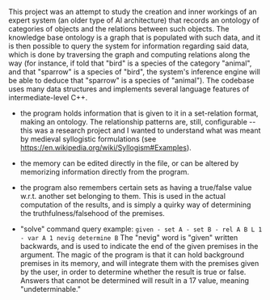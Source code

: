 This project was an attempt to study the creation and inner workings of an expert system (an older type of AI architecture) that records an ontology of categories of objects and the relations between such objects. The knowledge base ontology is a graph that is populated with such data, and it is then possible to query the system for information regarding said data, which is done by traversing the graph and computing relations along the way (for instance, if told that "bird" is a species of the category "animal", and that "sparrow" is a species of "bird", the system's inference engine will be able to deduce that "sparrow" is a species of "animal"). The codebase uses many data structures and implements several language features of intermediate-level C++.

- the program holds information that is given to it in a set-relation format, making an ontology. The relationship patterns are, still, configurable -- this was a research project and I wanted to understand what was meant by medieval syllogistic formulations (see https://en.wikipedia.org/wiki/Syllogism#Examples).

- the memory can be edited directly in the file, or can be altered by memorizing information directly from the program.

- the program also remembers certain sets as having a true/false value w.r.t. another set belonging to them. This is used in the actual computation of the results, and is simply a quirky way of determining the truthfulness/falsehood of the premises.

- "solve" command query example:
	`given - set A - set B - rel A B L 1 - var A 1 nevig determine B`
	The "nevig" word is "given" written backwards, and is used to indicate the end of the given premises in the argument. The magic of the program is that it can hold background premises in its memory, and will integrate them with the premises given by the user, in order to determine whether the result is true or false. Answers that cannot be determined will result in a 17 value, meaning "undeterminable."
